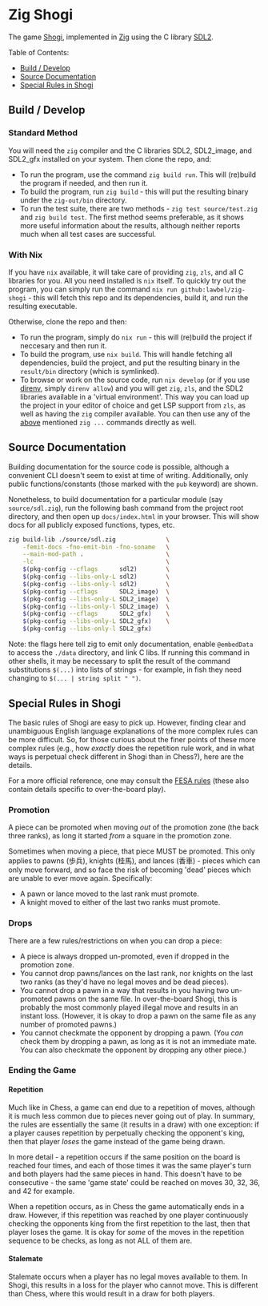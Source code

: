 # Zig Shogi

The game [Shogi][shogi], implemented in [Zig][zig] using the C
library [SDL2][sdl2].

Table of Contents:

- [Build / Develop](#build--develop)
- [Source Documentation](#source-documentation)
- [Special Rules in Shogi](#special-rules-in-shogi)

## Build / Develop

### Standard Method

You will need the `zig` compiler and the C libraries SDL2, SDL2_image, and
SDL2_gfx installed on your system. Then clone the repo, and:

- To run the program, use the command `zig build run`. This will (re)build
  the program if needed, and then run it.
- To build the program, run `zig build` - this will put the resulting binary
  under the `zig-out/bin` directory.
- To run the test suite, there are two methods - `zig test source/test.zig`
  and `zig build test`. The first method seems preferable, as it shows more
  useful information about the results, although neither reports much when all
  test cases are successful.

### With Nix

If you have `nix` available, it will take care of providing `zig`, `zls`, and
all C libraries for you. All you need installed is `nix` itself. To quickly try
out the program, you can simply run the
command `nix run github:lawbel/zig-shogi` - this will fetch this repo and its
dependencies, build it, and run the resulting executable.

Otherwise, clone the repo and then:

- To run the program, simply do `nix run` - this will (re)build the
  project if neccesary and then run it.
- To build the program, use `nix build`. This will handle fetching all
  dependencies, build the project, and put the resulting binary in the
  `result/bin` directory (which is symlinked).
- To browse or work on the source code, run `nix develop` (or if you use
  [direnv][direnv], simply `direnv allow`) and you will get `zig`, `zls`, and
  the SDL2 libraries available in a 'virtual environment'. This way you can
  load up the project in your editor of choice and get LSP support from `zls`,
  as well as having the `zig` compiler available. You can then use any of
  the [above](#standard-method) mentioned `zig ...` commands directly as well.

## Source Documentation

Building documentation for the source code is possible, although a convenient
CLI doesn't seem to exist at time of writing. Additionally, only public
functions/constants (those marked with the `pub` keyword) are shown.

Nonetheless, to build documentation for a particular module (say
`source/sdl.zig`), run the following bash command from the project root
directory, and then open up `docs/index.html` in your browser. This will show
docs for all publicly exposed functions, types, etc.

```sh
zig build-lib ./source/sdl.zig              \
    -femit-docs -fno-emit-bin -fno-soname   \
    --main-mod-path .                       \
    -lc                                     \
    $(pkg-config --cflags      sdl2)        \
    $(pkg-config --libs-only-L sdl2)        \
    $(pkg-config --libs-only-l sdl2)        \
    $(pkg-config --cflags      SDL2_image)  \
    $(pkg-config --libs-only-L SDL2_image)  \
    $(pkg-config --libs-only-l SDL2_image)  \
    $(pkg-config --cflags      SDL2_gfx)    \
    $(pkg-config --libs-only-L SDL2_gfx)    \
    $(pkg-config --libs-only-l SDL2_gfx)
```

Note: the flags here tell zig to emit only documentation, enable `@embedData`
to access the `./data` directory, and link C libs. If running this command in
other shells, it may be necessary to split the result of the command
substitutions `$(...)` into lists of strings - for example, in fish they need
changing to `$(... | string split " ")`.

## Special Rules in Shogi

The basic rules of Shogi are easy to pick up. However, finding clear and
unambiguous English language explanations of the more complex rules can be more
difficult. So, for those curious about the finer points of these more complex
rules (e.g., how *exactly* does the repetition rule work, and in what ways is
perpetual check different in Shogi than in Chess?), here are the details.

For a more official reference, one may consult the [FESA rules][fesa-rules]
(these also contain details specific to over-the-board play).

### Promotion

A piece can be promoted when moving *out* of the promotion zone (the back three
ranks), as long it started *from* a square in the promotion zone.

Sometimes when moving a piece, that piece MUST be promoted. This only applies
to pawns (歩兵), knights (桂馬), and lances (香車) - pieces which can only move
forward, and so face the risk of becoming 'dead' pieces which are unable to
ever move again. Specifically:

- A pawn or lance moved to the last rank must promote.
- A knight moved to either of the last two ranks must promote.

### Drops

There are a few rules/restrictions on when you can drop a piece:

- A piece is always dropped un-promoted, even if dropped in the promotion zone.
- You cannot drop pawns/lances on the last rank, nor knights on the last two
  ranks (as they'd have no legal moves and be dead pieces).
- You cannot drop a pawn in a way that results in you having two un-promoted
  pawns on the same file. In over-the-board Shogi, this is probably the most
  commonly played illegal move and results in an instant loss. (However, it is
  okay to drop a pawn on the same file as any number of promoted pawns.)
- You cannot checkmate the opponent by dropping a pawn. (You *can* check them
  by dropping a pawn, as long as it is not an immediate mate. You can also
  checkmate the opponent by dropping any other piece.)

### Ending the Game

#### Repetition

Much like in Chess, a game can end due to a repetition of moves, although it is
much less common due to pieces never going out of play. In summary, the rules
are essentially the same (it results in a draw) with one exception: if a player
causes repetition by perpetually checking the opponent's king, then that player
*loses* the game instead of the game being drawn.

In more detail - a repetition occurs if the same position on the board is
reached four times, and each of those times it was the same player's turn and
both players had the same pieces in hand. This doesn't have to be
consecutive - the same 'game state' could be reached on moves 30, 32, 36,
and 42 for example.

When a repetition occurs, as in Chess the game automatically ends in a draw.
However, if this repetition was reached by one player continuously checking
the opponents king from the first repetition to the last, then that player
loses the game. It is okay for *some* of the moves in the repetition sequence
to be checks, as long as not ALL of them are.

#### Stalemate

Stalemate occurs when a player has no legal moves available to them. In Shogi,
this results in a loss for the player who cannot move. This is different than
Chess, where this would result in a draw for both players.

[direnv]: https://direnv.net
[sdl2]: https://www.libsdl.org
[shogi]: https://en.wikipedia.org/wiki/Shogi
[zig]: https://ziglang.org
[fesa-rules]: https://fesashogi.eu/pdf/FESA%20rules.pdf
